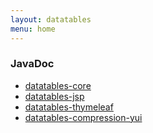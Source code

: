 ```yaml
---
layout: datatables
menu: home
---
```


### JavaDoc

 * [datatables-core](datatables-core)
 * [datatables-jsp](datatables-jsp)
 * [datatables-thymeleaf](datatables-thymeleaf)
 * [datatables-compression-yui](datatables-compression-yui)